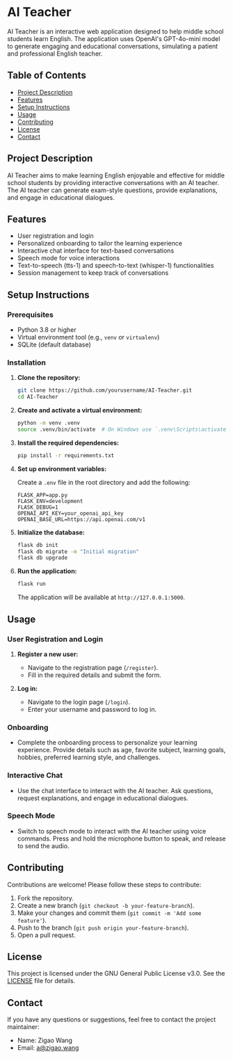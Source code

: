 # AI Teacher

AI Teacher is an interactive web application designed to help middle school students learn English. The application uses OpenAI's GPT-4o-mini model to generate engaging and educational conversations, simulating a patient and professional English teacher.

## Table of Contents

- [Project Description](#project-description)
- [Features](#features)
- [Setup Instructions](#setup-instructions)
- [Usage](#usage)
- [Contributing](#contributing)
- [License](#license)
- [Contact](#contact)

## Project Description

AI Teacher aims to make learning English enjoyable and effective for middle school students by providing interactive conversations with an AI teacher. The AI teacher can generate exam-style questions, provide explanations, and engage in educational dialogues.

## Features

- User registration and login
- Personalized onboarding to tailor the learning experience
- Interactive chat interface for text-based conversations
- Speech mode for voice interactions
- Text-to-speech (tts-1) and speech-to-text (whisper-1) functionalities
- Session management to keep track of conversations

## Setup Instructions

### Prerequisites

- Python 3.8 or higher
- Virtual environment tool (e.g., `venv` or `virtualenv`)
- SQLite (default database)

### Installation

1. **Clone the repository:**

   ```sh
   git clone https://github.com/yourusername/AI-Teacher.git
   cd AI-Teacher
   ```

2. **Create and activate a virtual environment:**

   ```sh
   python -m venv .venv
   source .venv/bin/activate  # On Windows use `.venv\Scripts\activate`
   ```

3. **Install the required dependencies:**

   ```sh
   pip install -r requirements.txt
   ```

4. **Set up environment variables:**

   Create a `.env` file in the root directory and add the following:

   ```env
   FLASK_APP=app.py
   FLASK_ENV=development
   FLASK_DEBUG=1
   OPENAI_API_KEY=your_openai_api_key
   OPENAI_BASE_URL=https://api.openai.com/v1
   ```

5. **Initialize the database:**

   ```sh
   flask db init
   flask db migrate -m "Initial migration"
   flask db upgrade
   ```

6. **Run the application:**

   ```sh
   flask run
   ```

   The application will be available at `http://127.0.0.1:5000`.

## Usage

### User Registration and Login

1. **Register a new user:**
   - Navigate to the registration page (`/register`).
   - Fill in the required details and submit the form.

2. **Log in:**
   - Navigate to the login page (`/login`).
   - Enter your username and password to log in.

### Onboarding

- Complete the onboarding process to personalize your learning experience. Provide details such as age, favorite subject, learning goals, hobbies, preferred learning style, and challenges.

### Interactive Chat

- Use the chat interface to interact with the AI teacher. Ask questions, request explanations, and engage in educational dialogues.

### Speech Mode

- Switch to speech mode to interact with the AI teacher using voice commands. Press and hold the microphone button to speak, and release to send the audio.

## Contributing

Contributions are welcome! Please follow these steps to contribute:

1. Fork the repository.
2. Create a new branch (`git checkout -b your-feature-branch`).
3. Make your changes and commit them (`git commit -m 'Add some feature'`).
4. Push to the branch (`git push origin your-feature-branch`).
5. Open a pull request.

## License

This project is licensed under the GNU General Public License v3.0. See the [LICENSE](LICENSE) file for details.

## Contact

If you have any questions or suggestions, feel free to contact the project maintainer:

- Name: Zigao Wang
- Email: a@zigao.wang
